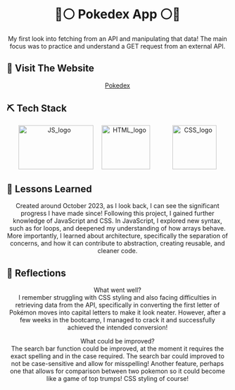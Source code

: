 <h1 align="center"> 
🔴⚪ Pokedex App ⚪🔴
</h1>

<p align="center">  
My first look into fetching from an API and manipulating that data!
The main focus was to practice and understand a GET request from an external API.
</p>

## 🏁 Visit The Website

<p align="center">
<a href="https://stupendous-mousse-0d11ce.netlify.app/">Pokedex</a>
</p>

## ⛏️ Tech Stack

<section align="center">
<a href="https://www.typescriptlang.org/"><img src="https://github.com/chisfy/Simpsons-blog/assets/137444313/3935dfe8-eebe-46c9-8bc6-4fd46a5a2daf" alt="JS_logo" height="100" width="170"/></a>
&nbsp;&nbsp;&nbsp;
<a href="https://react.dev/"><img src="https://github.com/chisfy/PokeDex-App/assets/137444313/8f9a65a1-a728-43f3-9068-8164e4cdad8d" alt="HTML_logo" height="100" width="110"/></a>
&nbsp;&nbsp;&nbsp;
&nbsp;&nbsp;&nbsp;
&nbsp;&nbsp;&nbsp;
<a href="https://react.dev/"><img src="https://github.com/chisfy/Simpsons-blog/assets/137444313/e4b7f100-adc3-4521-9db9-225a449ab5e2" alt="CSS_logo" height="100" width="100"/></a>
</section>
  
## 🏫 Lessons Learned

<p align="center">
Created around October 2023, as I look back, I can see the significant progress I have made since!
Following this project, I gained further knowledge of JavaScript and CSS. In JavaScript, I explored new syntax, such as for loops, and deepened my understanding of how arrays behave. More importantly, I learned about architecture, specifically the separation of concerns, and how it can contribute to abstraction, creating reusable, and cleaner code.
</p>

## 💭 Reflections
<p align="center">
What went well? <br>
I remember struggling with CSS styling and also facing difficulties in retrieving data from the API, specifically in converting the first letter of Pokémon moves into capital letters to make it look neater. However, after a few weeks in the bootcamp, I managed to crack it and successfully achieved the intended conversion!
</p>

<p align="center">
What could be improved? <br>
The search bar function could be improved, at the moment it requires the exact spelling and in the case required. The search bar could improved to not be case-sensitive and allow for misspelling!
Another feature, perhaps one that allows for comparison between two pokemon so it could become like a game of top trumps!
CSS styling of course!
</p> 

 

 
